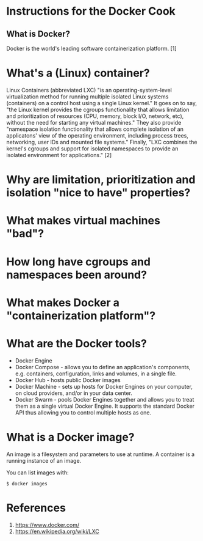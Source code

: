# Instructions for the Docker Cook

## What is Docker?
Docker is the world's leading software containerization platform. [1]

# What's a (Linux) container?
Linux Containers (abbreviated LXC) "is an operating-system-level virtualization
method for running multiple isolated Linux systems (containers) on a control
host using a single Linux kernel." It goes on to say, "the Linux kernel provides
the cgroups functionality that allows limitation and prioritization of resources
(CPU, memory, block I/O, network, etc), without the need for starting any
virtual machines." They also provide "namespace isolation functionality that
allows complete isolation of an applicatons' view of the operating environment,
including process trees, networking, user IDs and mounted file systems."
Finally, "LXC combines the kernel's cgroups and support for isolated namespaces
to provide an isolated environment for applications." [2]

# Why are limitation, prioritization and isolation "nice to have" properties?

# What makes virtual machines "bad"?

# How long have cgroups and namespaces been around?

# What makes Docker a "containerization platform"?

# What are the Docker tools?
* Docker Engine
* Docker Compose - allows you to define an application's components, e.g.
containers, configuration, links and volumes, in a single file.
* Docker Hub - hosts public Docker images
* Docker Machine - sets up hosts for Docker Engines on your computer, on cloud
providers, and/or in your data center.
* Docker Swarm - pools Docker Engines together and allows you to treat them as a
single virtual Docker Engine. It supports the standard Docker API thus allowing
you to control multiple hosts as one.

# What is a Docker image?
An image is a filesystem and parameters to use at runtime. A container is a
running instance of an image.

You can list images with:

```
$ docker images
```

# References
1. https://www.docker.com/
2. https://en.wikipedia.org/wiki/LXC

